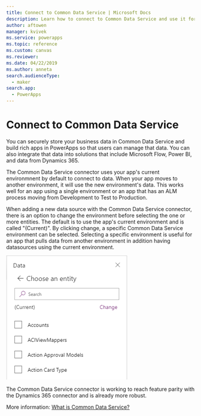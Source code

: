 ```yaml
---
title: Connect to Common Data Service | Microsoft Docs
description: Learn how to connect to Common Data Service and use it for building apps in PowerApps.
author: aftowen
manager: kvivek
ms.service: powerapps
ms.topic: reference
ms.custom: canvas
ms.reviewer: 
ms.date: 04/22/2019
ms.author: anneta
search.audienceType: 
  - maker
search.app: 
  - PowerApps
---
```


# Connect to Common Data Service

You can securely store your business data in Common Data Service and build rich apps in PowerApps so that users can manage that data. You can also integrate that data into solutions that include Microsoft Flow, Power BI, and data from Dynamics 365.

The Common Data Service connector uses your app's current environmnent by default to connect to data.  When your app moves to another environment, it will use the new environment's data.  This works well for an app using a single environment or an app that has an ALM process moving from Development to Test to Production.

When adding a new data source with the Common Data Service connector, there is an option to change the environment before selecting the one or more entities.  The default is to use the app's current environment and is called "(Current)".  By clicking change, a specific Common Data Service environment can be selected.  Selecting a specific environment is useful for an app that pulls data from another environment in addition having datasources using the current environment. 

![Common Data Service Change Environment](media/connection-common-data-service/common-data-service-connection-change-environment.png)

The Common Data Service connector is working to reach feature parity with the Dynamics 365 connector and is already more robust.

More information: [What is Common Data Service?](../../common-data-service/data-platform-intro.md)
